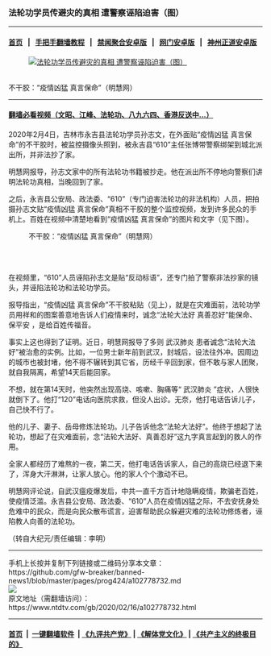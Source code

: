 ### 法轮功学员传避灾的真相 遭警察诬陷迫害（图）
------------------------

#### [首页](https://github.com/gfw-breaker/banned-news1/blob/master/README.md) &nbsp;&nbsp;|&nbsp;&nbsp; [手把手翻墙教程](https://github.com/gfw-breaker/guides/wiki) &nbsp;&nbsp;|&nbsp;&nbsp; [禁闻聚合安卓版](https://github.com/gfw-breaker/bn-android) &nbsp;&nbsp;|&nbsp;&nbsp; [网门安卓版](https://github.com/oGate2/oGate) &nbsp;&nbsp;|&nbsp;&nbsp; [神州正道安卓版](https://github.com/SzzdOgate/update) 



<div><div class="featured_image">
 <a href="https://i.ntdtv.com/assets/uploads/2020/02/2020-02-17_055346.jpg" target="_blank">
  <figure>
   <img alt="法轮功学员传避灾的真相 遭警察诬陷迫害（图）" src="https://i.ntdtv.com/assets/uploads/2020/02/2020-02-17_055346-800x450.jpg"/>
  </figure><br/>
 </a>
 <span class="caption">
  不干胶：“疫情凶猛 真言保命”（明慧网）
 </span>
</div>
</div><hr/>

#### [翻墙必看视频（文昭、江峰、法轮功、八九六四、香港反送中...）](https://github.com/gfw-breaker/banned-news1/blob/master/pages/link3.md)

<div><div class="post_content" itemprop="articleBody">
 <p>
  2020年2月4日，吉林市永吉县法轮功学员孙志文，在外面贴“疫情凶猛 真言保命”的不干胶时，被监控摄像头照到，被永吉县“610”主任张博带警察绑架到城北派出所，并非法抄了家。
 </p>
 <p>
  明慧网报导，孙志文家中的所有法轮功书籍被抄走。他在派出所不停地向警察们讲明法轮功真相，当晚回到了家。
 </p>
 <p>
  之后，永吉县公安局、政法委、“610”（专门迫害法轮功的非法机构）人员，把拍摄孙志文贴“疫情凶猛 真言保命”真相不干胶的整个监控视频，发到许多民众的手机上。百姓在视频中清楚地看到“疫情凶猛 真言保命”的图片和文字（见下图）。
 </p>
 <figure class="wp-caption alignnone" id="attachment_102778742" style="width: 501px">
  <img alt="" class="size-full wp-image-102778742" src="https://i.ntdtv.com/assets/uploads/2020/02/2020-02-17_054952.jpg">
   <br/><figcaption class="wp-caption-text">
    不干胶：“疫情凶猛 真言保命”（明慧网）
   </figcaption><br/>
  </img>
 </figure><br/>
 <p>
  在视频里，“610”人员诬陷孙志文是贴“反动标语”，还专门拍了警察非法抄家的镜头，并诬陷法轮功和法轮功学员。
 </p>
 <p>
  报导指出，“疫情凶猛 真言保命”不干胶粘贴（见上），就是在灾难面前，法轮功学员用祥和的图案善意地告诉人们疫情来时，诚念“法轮大法好 真善忍好”能保命、
  <ok href="https://www.ntdtv.com/gb/保平安.htm">
   保平安
  </ok>
  ，是给百姓传福音。
 </p>
 <p>
  事实上这也得到了证明。近日，明慧网报导了多则
  <ok href="https://www.ntdtv.com/gb/武汉肺炎.htm">
   武汉肺炎
  </ok>
  患者诚念“法轮大法好”被治愈的实例。比如，一位男士新年前到武汉，封城后，设法往外冲。因周边的城市也被封堵，他不得不辗转到其它省，历经千辛回到家，但不敢与家人团聚，就自我隔离，希望14天后能回家。
 </p>
 <p>
  不想，就在第14天时，他突然出现高烧、咳嗽、胸痛等“
  <ok href="https://www.ntdtv.com/gb/武汉肺炎.htm">
   武汉肺炎
  </ok>
  ”症状，人很快就倒下了。他打“120”电话向医院求救，但没人出诊。无奈，他打电话告诉儿子，自己快不行了。
 </p>
 <p>
  他的儿子、妻子、岳母修炼法轮功。儿子告诉他念“法轮大法好”。他终于想起了法轮功，想起了在灾难面前，念“法轮大法好、真善忍好”这九字真言起到的救人的作用。
 </p>
 <p>
  全家人都经历了难熬的一夜，第二天，他打电话告诉家人，自己的高烧已经退下来了，浑身大汗淋淋，让家人放心。他的家人个个激动不已。
 </p>
 <p>
  明慧网评论说，自武汉瘟疫爆发后，中共一直千方百计地隐瞒疫情，欺骗老百姓，使疫情泛滥。永吉县公安局、政法委、“610”人员在疫情凶猛之际，不去安抚身处危难中的民众，而是向民众散布谎言，迫害帮助民众躲避灾难的法轮功修炼者，诬陷教人向善的法轮功。
 </p>
 <p>
  （转自大纪元/责任编辑：李明）
 </p>
 <div class="single_ad">
 </div>
</div>
</div>
<hr/>
手机上长按并复制下列链接或二维码分享本文章：<br/>
https://github.com/gfw-breaker/banned-news1/blob/master/pages/prog424/a102778732.md <br/>
<a href='https://github.com/gfw-breaker/banned-news1/blob/master/pages/prog424/a102778732.md'><img src='https://github.com/gfw-breaker/banned-news1/blob/master/pages/prog424/a102778732.md.png'/></a> <br/>
原文地址（需翻墙访问）：https://www.ntdtv.com/gb/2020/02/16/a102778732.html


------------------------
#### [首页](https://github.com/gfw-breaker/banned-news1/blob/master/README.md) &nbsp;|&nbsp; [一键翻墙软件](https://github.com/gfw-breaker/nogfw/blob/master/README.md) &nbsp;| [《九评共产党》](https://github.com/gfw-breaker/9ping.md/blob/master/README.md#九评之一评共产党是什么) | [《解体党文化》](https://github.com/gfw-breaker/jtdwh.md/blob/master/README.md) | [《共产主义的终极目的》](https://github.com/gfw-breaker/gczydzjmd.md/blob/master/README.md)


<img src='http://gfw-breaker.win/banned-news/pages/prog424/a102778732.md' width='0px' height='0px'/>